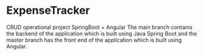 # ExpenseTracker
CRUD operational project SpringBoot + Angular 
The main branch contains the backend of the application which is built using Java Spring Boot
and the master branch has the front end of the application which is built using Angular.
